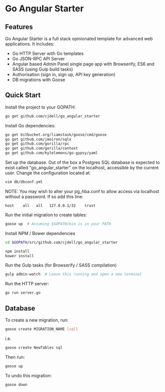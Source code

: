 Go Angular Starter
==================

Features
--------

Go Angular Starter is a full stack opinionated template for advanced web applications. It includes:

- Go HTTP Server with Go templates
- Go JSON-RPC API Server
- Angular based Admin Panel single page app with Browserify, ES6 and SASS (using Gulp build tasks)
- Authorisation (sign in, sign up, API key generation)
- DB migrations with Goose

Quick Start
-----------

Install the project to your GOPATH:

```bash
go get github.com/cjdell/go_angular_starter
```

Install Go dependencies:

```bash
go get bitbucket.org/liamstask/goose/cmd/goose
go get github.com/jmoiron/sqlx
go get github.com/gorilla/rpc
go get github.com/gorilla/context
go get github.com/kylelemons/go-gypsy/yaml
```

Set up the database. Out of the box a Postgres SQL database is expected to exist called "go_angular_starter" on the localhost, accessible by the current user. Change the configuration located at:

```bash
vim db/dbconf.yml
```

NOTE: You may wish to alter your pg_hba.conf to allow access via localhost without a password. If so add this line:

```
host    all   all   127.0.0.1/32    trust
```

Run the initial migration to create tables:

```bash
goose up  # Assuming $GOPATH/bin is in your PATH
```

Install NPM / Bower dependencies

```bash
cd $GOPATH/src/github.com/cjdell/go_angular_starter

npm install
bower install
```

Run the Gulp tasks (for Browserify / SASS compilation)

```bash
gulp admin-watch  # Leave this running and open a new terminal
```

Run the HTTP server:

```bash
go run server.go
```

Database
--------

To create a new migration, run:

```bash
goose create MIGRATION_NAME [sql]
```

i.e.

```bash
goose create NewTables sql
```

Then run:

```bash
goose up
```

To undo this migration:

```bash
goose down
```

